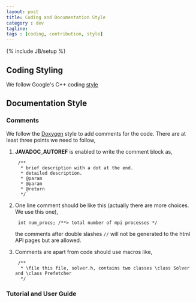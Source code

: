 ```yaml
---
layout: post
title: Coding and Documentation Style
category : dev
tagline:
tags : [coding, contribution, style]
---
```

{% include JB/setup %}

## Coding Styling
We follow Google's C++ coding [style](http://google-styleguide.googlecode.com/svn/trunk/cppguide.html)

## Documentation Style

### Comments

We follow the [Doxygen](http://www.stack.nl/~dimitri/doxygen/manual/docblocks.html)
style to add comments for the code. There are at least three points we need to follow,

1. **JAVADOC_AUTOREF** is enabled to write the comment block as,

        /**
         * brief description with a dot at the end.
         * detailed description.
         * @param
         * @param
         * @return
         */

2. One line comment should be like this (actually there are more choices. We use this one),

        int num_procs; /**> total number of mpi processes */

    the comments after double slashes `//` will not be generated to the html API pages but are allowed.

3. Comments are apart from code should use macros like,

        /**
         * \file this file, solver.h, contains two classes \class Solver and \class Prefetcher
         */

### Tutorial and User Guide
